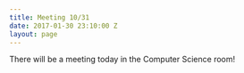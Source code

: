```yaml
---
title: Meeting 10/31
date: 2017-01-30 23:10:00 Z
layout: page
---
```


There will be a meeting today in the Computer Science room!